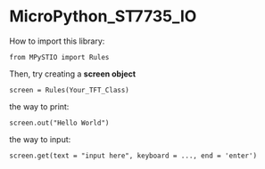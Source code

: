 # MicroPython_ST7735_IO

How to import this library:

```from MPySTIO import Rules```

Then, try creating a **screen object**

```screen = Rules(Your_TFT_Class)```

the way to print:

```screen.out("Hello World")```

the way to input:

```screen.get(text = "input here", keyboard = ..., end = 'enter')```
